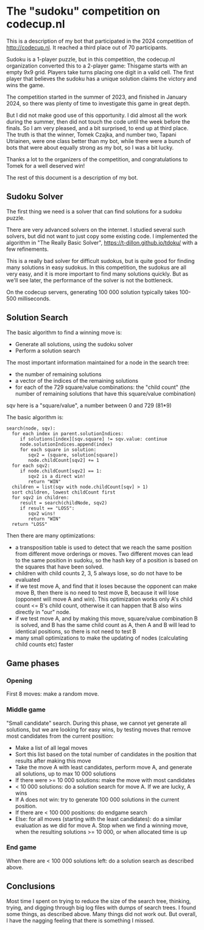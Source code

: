 # The "sudoku" competition on codecup.nl

This is a description of my bot that participated in the 2024 competition of http://codecup.nl.
It reached a third place out of 70 participants.

Sudoku is a 1-player puzzle, but in this competition, the codecup.nl organization converted this to a 2-player game:
Thisgame starts with an empty 9x9 grid. Players take turns placing one digit in a valid cell.
The first player that believes the sudoku has a unique solution claims the victory and wins the game.

The competition started in the summer of 2023, and finished in January 2024, so there was plenty of time to investigate
this game in great depth.

But I did not make good use of this opportunity. I did almost all the work during the summer, then did not touch the code until the week before the finals.
So I am very pleased, and a bit surprised, to end up at third place. The truth is that the winner, Tomek Czajka,
and number two, Tapani Utriainen, were one class better than my bot, while there were a bunch of bots that were about
equally strong as my bot, so I was a bit lucky.

Thanks a lot to the organizers of the competition, and congratulations to Tomek for a well deserved win!

The rest of this document is a description of my bot.

## Sudoku Solver

The first thing we need is a solver that can find solutions for a sudoku puzzle.

There are very advanced solvers on the internet. I studied several such solvers, but did not want to just copy some existing code.
I implemented the algorithm in
"The Really Basic Solver", https://t-dillon.github.io/tdoku/ with a few refinements.

This is a really bad solver for difficult sudokus, but is quite good for finding many solutions in easy sudokus. In this competition, the sudokus
are all very easy, and it is more important to find many solutions quickly. But as we'll
see later, the performance of the solver is not the bottleneck.

On the codecup servers, generating 100 000 solution typically takes 100-500 milliseconds.

## Solution Search

The basic algorithm to find a winning move is:

- Generate all solutions, using the sudoku solver
- Perform a solution search

The most important information maintained for a node in the search tree:
- the number of remaining solutions
- a vector of the indices of the remaining solutions
- for each of the 729 square/value combinations: the "child count" (the number of remaining solutions that have this square/value combination)

sqv here is a "square/value", a number between 0 and 729 (81*9)

The basic algorithm is:

```
search(node, sqv):
  for each index in parent.solutionIndices:
     if solutions[index][sqv.square] != sqv.value: continue
     node.solutionIndices.append(index)
     for each square in solution:
        sqv2 = (square, solution[square])
        node.childCount[sqv2] += 1
  for each sqv2:
     if node.childCount[sqv2] == 1:
        sqv2 is a direct win!
        return "WIN"
  children = list(sqv with node.childCount[sqv] > 1)
  sort children, lowest childCount first
  for sqv2 in children:
     result = search(childNode, sqv2)
     if result == "LOSS":
        sqv2 wins!
        return "WIN"
  return "LOSS"
```

Then there are many optimizations:
- a transposition table is used to detect that we reach the same position from different move orderings or moves.
  Two different moves can lead to the same position in sudoku, so the hash key of a position is based on the squares that have been solved.
- children with child counts 2, 3, 5 always lose, so do not have to be evaluated
- if we test move A, and find that it loses because the opponent can make move B, then there is no need to test move B, because it will lose (opponent will move A and win).
  This optimization works only A's child count <= B's child count, otherwise it can happen that B also wins directly in "our" node.
- if we test move A, and by making this move, square/value combination B is solved, and B has the same child count as A, then A and B will lead to identical positions,
  so there is not need to test B
- many small optimizations to make the updating of nodes (calculating child counts etc) faster

## Game phases

### Opening

First 8 moves: make a random move.

### Middle game

"Small candidate" search. During this phase, we cannot yet generate all solutions, but we are looking for easy wins,
by testing moves that remove most candidates from the current position:

- Make a list of all legal moves
- Sort this list based on the total number of candidates in the position that results after making this move
- Take the move A with least candidates, perform move A, and generate all solutions, up to max 10 000 solutions
- If there were >= 10 000 solutions: make the move with most candidates
- < 10 000 solutions: do a solution search for move A. If we are lucky, A wins
- If A does not win: try to generate 100 000 solutions in the current position.
- If there are < 100 000 positions: do endgame search
- Else: for all moves (starting with the least candidates): do a similar evaluation as we did for move A.
  Stop when we find a winning move, when the resulting solutions >= 10 000, or when allocated time is up

### End game

When there are < 100 000 solutions left: do a solution search as described above.

## Conclusions

Most time I spent on trying to reduce the size of the search tree, thinking, trying, and digging through big log files with dumps of search trees.
I found some things, as described above. Many things did not work out. But overall, I have the nagging feeling that there is something I missed.
